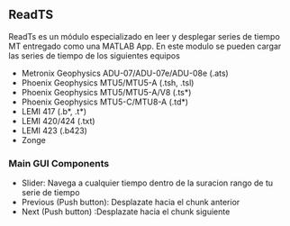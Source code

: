 ## ReadTS

ReadTs es un módulo especializado en leer y desplegar series de tiempo MT entregado como una MATLAB App. En este modulo se pueden cargar las series de tiempo de los siguientes equipos
- Metronix Geophysics ADU-07/ADU-07e/ADU-08e (.ats)
- Phoenix Geophysics MTU5/MTU5-A (.tsh, .tsl)
- Phoenix Geophysics MTU5/MTU5-A/V8 (.ts*)
- Phoenix Geophysics MTU5-C/MTU8-A (.td*)
- LEMI 417 (.b*, .t*)
- LEMI 420/424 (.txt)
- LEMI 423 (.b423)
- Zonge

### Main GUI Components
- Slider: Navega a cualquier tiempo dentro de la suracion rango de tu serie de tiempo
- Previous (Push button): Desplazate hacia el chunk anterior
- Next (Push button) :Desplazate hacia el chunk siguiente
